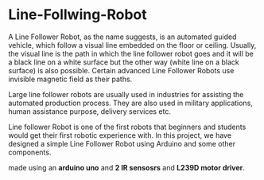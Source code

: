 # Line-Follwing-Robot
A Line Follower Robot, as the name suggests, is an automated guided vehicle, which follow a visual line embedded on the floor or ceiling. Usually, the visual line is the path in which the line follower robot goes and it will be a black line on a white surface but the other way (white line on a black surface) is also possible. Certain advanced Line Follower Robots use invisible magnetic field as their paths.

Large line follower robots are usually used in industries for assisting the automated production process. They are also used in military applications, human assistance purpose, delivery services etc.

Line follower Robot is one of the first robots that beginners and students would get their first robotic experience with. In this project, we have designed a simple Line Follower Robot using Arduino and some other components.

made using an **arduino uno** and **2 IR sensosrs** and **L239D motor driver**.
